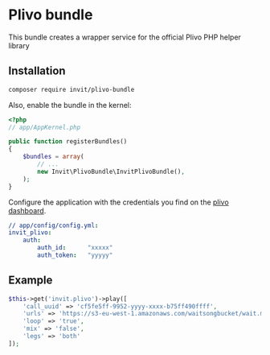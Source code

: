 # Plivo bundle

This bundle creates a wrapper service for the official Plivo PHP helper library

## Installation

```bash
composer require invit/plivo-bundle
```

Also, enable the bundle in the kernel:

``` php
<?php
// app/AppKernel.php

public function registerBundles()
{
    $bundles = array(
        // ...
        new Invit\PlivoBundle\InvitPlivoBundle(),
    );
}
```

Configure the application with the credentials you find on the [plivo dashboard](https://manage.plivo.com/dashboard/).

``` yaml
// app/config/config.yml:
invit_plivo:
    auth:
        auth_id:      "xxxxx"
        auth_token:   "yyyyy"
```

## Example

```php
$this->get('invit.plivo')->play([
    'call_uuid' => 'cf5fe5ff-9952-yyyy-xxxx-b75ff490ffff',
    'urls' => 'https://s3-eu-west-1.amazonaws.com/waitsongbucket/wait.mp3',
    'loop' => 'true',
    'mix' => 'false',
    'legs' => 'both'
]);
```
